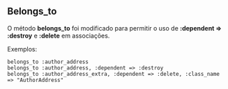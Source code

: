 ## Belongs_to

O método **belongs\_to** foi modificado para permitir o uso de **:dependent => :destroy** e **:delete** em associações.

Exemplos:

	belongs_to :author_address
	belongs_to :author_address, :dependent => :destroy
	belongs_to :author_address_extra, :dependent => :delete, :class_name => "AuthorAddress"
